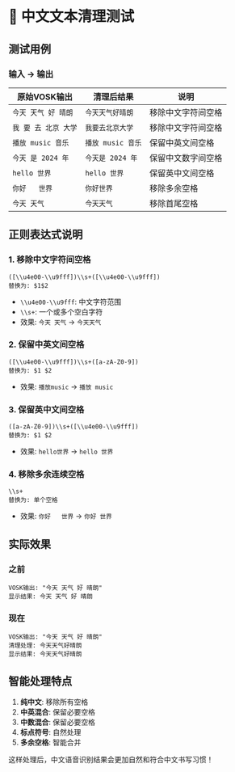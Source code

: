 # 🧪 中文文本清理测试

## 测试用例

### 输入 → 输出

| 原始VOSK输出 | 清理后结果 | 说明 |
|-------------|-----------|------|
| `今天 天气 好 晴朗` | `今天天气好晴朗` | 移除中文字符间空格 |
| `我 要 去 北京 大学` | `我要去北京大学` | 移除中文字符间空格 |
| `播放 music 音乐` | `播放 music 音乐` | 保留中英文间空格 |
| `今天 是 2024 年` | `今天是 2024 年` | 保留中文数字间空格 |
| `hello 世界` | `hello 世界` | 保留英中文间空格 |
| `你好   世界` | `你好世界` | 移除多余空格 |
| ` 今天 天气 ` | `今天天气` | 移除首尾空格 |

## 正则表达式说明

### 1. 移除中文字符间空格
```regex
([\\u4e00-\\u9fff])\\s+([\\u4e00-\\u9fff])
替换为: $1$2
```
- `\\u4e00-\\u9fff`: 中文字符范围
- `\\s+`: 一个或多个空白字符
- 效果: `今天 天气` → `今天天气`

### 2. 保留中英文间空格
```regex
([\\u4e00-\\u9fff])\\s+([a-zA-Z0-9])
替换为: $1 $2
```
- 效果: `播放music` → `播放 music`

### 3. 保留英中文间空格
```regex
([a-zA-Z0-9])\\s+([\\u4e00-\\u9fff])
替换为: $1 $2
```
- 效果: `hello世界` → `hello 世界`

### 4. 移除多余连续空格
```regex
\\s+
替换为: 单个空格
```
- 效果: `你好   世界` → `你好 世界`

## 实际效果

### 之前
```
VOSK输出: "今天 天气 好 晴朗"
显示结果: 今天 天气 好 晴朗
```

### 现在
```
VOSK输出: "今天 天气 好 晴朗"
清理处理: 今天天气好晴朗
显示结果: 今天天气好晴朗
```

## 智能处理特点

1. **纯中文**: 移除所有空格
2. **中英混合**: 保留必要空格
3. **中数混合**: 保留必要空格
4. **标点符号**: 自然处理
5. **多余空格**: 智能合并

这样处理后，中文语音识别结果会更加自然和符合中文书写习惯！
